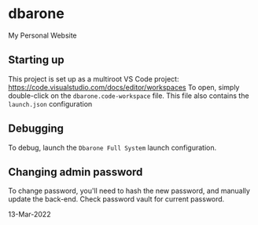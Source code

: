# dbarone
My Personal Website

## Starting up
This project is set up as a multiroot VS Code project: https://code.visualstudio.com/docs/editor/workspaces
To open, simply double-click on the `dbarone.code-workspace` file. This file also contains the `launch.json` configuration

## Debugging
To debug, launch the `Dbarone Full System` launch configuration.

## Changing admin password
To change password, you'll need to hash the new password, and manually update the back-end. Check password vault for current password.

13-Mar-2022
